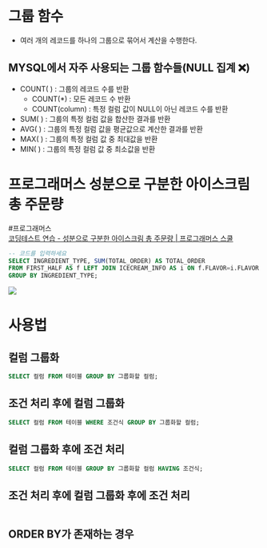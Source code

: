 # 그룹 함수
- 여러 개의 레코드를 하나의 그룹으로 묶어서 계산을 수행한다.

## MYSQL에서 자주 사용되는 그룹 함수들(NULL 집계 ❌)
- COUNT( ) : 그룹의 레코드 수를 반환
	- COUNT(*) : 모든 레코드 수 반환
	- COUNT(column) : 특정 컬럼 값이 NULL이 아닌 레코드 수를 반환
- SUM( ) : 그룹의 특정 컬럼 값을 합산한 결과를 반환
- AVG( ) : 그룹의 특정 컬럼 값을 평균값으로 계산한 결과를 반환
- MAX( ) : 그룹의 특정 컬럼 값 중 최대값을 반환
- MIN( ) : 그룹의 특정 컬럼 값 중 최소값을 반환

# 프로그래머스 성분으로 구분한 아이스크림 총 주문량
#프로그래머스  
[코딩테스트 연습 - 성분으로 구분한 아이스크림 총 주문량 | 프로그래머스 스쿨](https://school.programmers.co.kr/learn/courses/30/lessons/133026)

```sql
-- 코드를 입력하세요
SELECT INGREDIENT_TYPE, SUM(TOTAL_ORDER) AS TOTAL_ORDER
FROM FIRST_HALF AS f LEFT JOIN ICECREAM_INFO AS i ON f.FLAVOR=i.FLAVOR
GROUP BY INGREDIENT_TYPE;
```

![](https://i.imgur.com/IGkH1jq.png)

# 사용법
## 컬럼 그룹화
```sql
SELECT 컬럼 FROM 테이블 GROUP BY 그룹화할 컬럼;
```

## 조건 처리 후에 컬럼 그룹화
```sql
SELECT 컬럼 FROM 테이블 WHERE 조건식 GROUP BY 그룹화할 컬럼;
```

## 컬럼 그룹화 후에 조건 처리
```sql
SELECT 컬럼 FROM 테이블 GROUP BY 그룹화할 컬럼 HAVING 조건식;
```

## 조건 처리 후에 컬럼 그룹화 후에 조건 처리
```sql

```

## ORDER BY가 존재하는 경우
```sql

```


